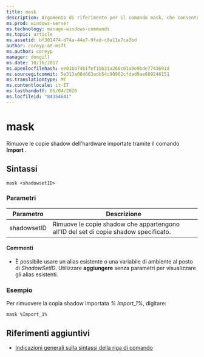 ```yaml
---
title: mask
description: Argomento di riferimento per il comando mask, che consente di rimuovere le copie shadow dell'hardware importate tramite il comando Import.
ms.prod: windows-server
ms.technology: manage-windows-commands
ms.topic: article
ms.assetid: bf301474-d74a-44e7-9fad-c8a11e7ca3bd
author: coreyp-at-msft
ms.author: coreyp
manager: dongill
ms.date: 10/16/2017
ms.openlocfilehash: ee01bb74b1fef1bb31a266c01a9e9bde7743691d
ms.sourcegitcommit: 5e313a004663adb54c90962cfdad9ae889246151
ms.translationtype: MT
ms.contentlocale: it-IT
ms.lasthandoff: 06/04/2020
ms.locfileid: "84354641"
---
```

# <a name="mask"></a>mask

Rimuove le copie shadow dell'hardware importate tramite il comando **Import** .

## <a name="syntax"></a>Sintassi

```
mask <shadowsetID>
```

### <a name="parameters"></a>Parametri

| Parametro | Descrizione |
| --------- | ----------- |
| shadowsetID | Rimuove le copie shadow che appartengono all'ID del set di copie shadow specificato. |

#### <a name="remarks"></a>Commenti

- È possibile usare un alias esistente o una variabile di ambiente al posto di *ShadowSetID*. Utilizzare **aggiungere** senza parametri per visualizzare gli alias esistenti.

### <a name="examples"></a>Esempio

Per rimuovere la copia shadow importata *% Import_1%*, digitare:

```
mask %Import_1%
```

## <a name="additional-references"></a>Riferimenti aggiuntivi

- [Indicazioni generali sulla sintassi della riga di comando](command-line-syntax-key.md)